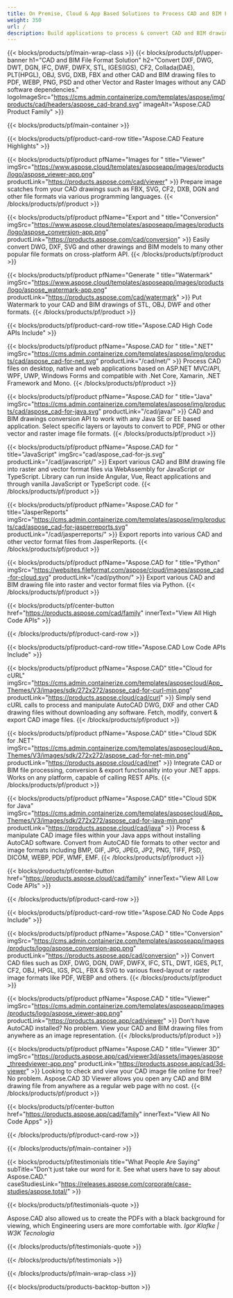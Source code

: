 ```yaml
---
title: On Premise, Cloud & App Based Solutions to Process CAD and BIM Files
weight: 350
url: /
description: Build applications to process & convert CAD and BIM drawing files via High Code APIs or Cloud-based SDKs. Use cross-platform apps to open, render, export and convert DXF, DWG, DGN, DWF, DWFX, IFC, STL, DWT, IGES, PLT, CF2, OBJ, HPGL, IGS, PCL, FBX, SVG file formats without additional CAD software.
---
```

 
{{< blocks/products/pf/main-wrap-class >}}
{{< blocks/products/pf/upper-banner h1="CAD and BIM File Format Solution" h2="Convert DXF, DWG, DWT, DGN, IFC, DWF, DWFX, STL, IGES(IGS), CF2, Collada(DAE), PLT(HPGL), OBJ, SVG, DXB, FBX and other CAD and BIM drawing files to PDF, WEBP, PNG, PSD and other Vector and Raster Images without any CAD software dependencies." logoImageSrc="https://cms.admin.containerize.com/templates/aspose/img/products/cad/headers/aspose_cad-brand.svg" imageAlt="Aspose.CAD Product Family" >}}


{{< blocks/products/pf/main-container >}}

{{< blocks/products/pf/product-card-row title="Aspose.CAD Feature Highlights" >}}

{{< blocks/products/pf/product pfName="Images for " title="Viewer" imgSrc="https://www.aspose.cloud/templates/asposeapp/images/products/logo/aspose_viewer-app.png" productLink="https://products.aspose.com/cad/viewer" >}}
Prepare image scatches from your CAD drawings such as FBX, SVG, CF2, DXB, DGN and other file formats via various programming languages.
{{< /blocks/products/pf/product >}}

{{< blocks/products/pf/product pfName="Export and " title="Conversion" imgSrc="https://www.aspose.cloud/templates/asposeapp/images/products/logo/aspose_conversion-app.png" productLink="https://products.aspose.com/cad/conversion" >}}
Easily convert DWG, DXF, SVG and other drawings and BIM models to many other popular file formats on cross-platform API.
{{< /blocks/products/pf/product >}}

{{< blocks/products/pf/product pfName="Generate " title="Watermark" imgSrc="https://www.aspose.cloud/templates/asposeapp/images/products/logo/aspose_watermark-app.png" productLink="https://products.aspose.com/cad/watermark" >}}
Put Watermark to your CAD and BIM drawings of STL, OBJ, DWF and other formats.
{{< /blocks/products/pf/product >}}


{{< blocks/products/pf/product-card-row title="Aspose.CAD High Code APIs Include" >}}

{{< blocks/products/pf/product pfName="Aspose.CAD for " title=".NET" imgSrc="https://cms.admin.containerize.com/templates/aspose/img/products/cad/aspose_cad-for-net.svg" productLink="/cad/net/" >}}
Process CAD files on desktop, native and web applications based on ASP.NET MVC/API, WPF, UWP, Windows Forms and compatible with .Net Core, Xamarin, .NET Framework and Mono.
{{< /blocks/products/pf/product >}}

{{< blocks/products/pf/product pfName="Aspose.CAD for " title="Java" imgSrc="https://cms.admin.containerize.com/templates/aspose/img/products/cad/aspose_cad-for-java.svg" productLink="/cad/java/" >}}
CAD and BIM drawings conversion API to work with any Java SE or EE based application. Select specific layers or layouts to convert to PDF, PNG or other vector and raster image file formats.
{{< /blocks/products/pf/product >}}

{{< blocks/products/pf/product pfName="Aspose.CAD for " title="JavaScript" imgSrc="cad/aspose_cad-for-js.svg" productLink="/cad/javascript/" >}}
Export various CAD and BIM drawing file into raster and vector format files via WebAssembly for JavaScript or TypeScript. Library can run inside Angular, Vue, React applications and through vanilla JavaScript or TypeScript code.
{{< /blocks/products/pf/product >}}

{{< blocks/products/pf/product pfName="Aspose.CAD for " title="JasperReports" imgSrc="https://cms.admin.containerize.com/templates/aspose/img/products/cad/aspose_cad-for-jasperreports.svg" productLink="/cad/jasperreports/" >}}
Export reports into various CAD and other vector format files from JasperReports.
{{< /blocks/products/pf/product >}}

{{< blocks/products/pf/product pfName="Aspose.CAD for " title="Python" imgSrc="https://websites.fileformat.com/aspose/cloud/images/aspose_cad-for-cloud.svg" productLink="/cad/python/" >}}
Export various CAD and BIM drawing file into raster and vector format files via Python.
{{< /blocks/products/pf/product >}}

{{< blocks/products/pf/center-button href="https://products.aspose.com/cad/family" innerText="View All High Code APIs" >}}

{{< /blocks/products/pf/product-card-row >}}

{{< blocks/products/pf/product-card-row title="Aspose.CAD Low Code APIs Include" >}}

{{< blocks/products/pf/product pfName="Aspose.CAD" title="Cloud for cURL" imgSrc="https://cms.admin.containerize.com/templates/asposecloud/App_Themes/V3/images/sdk/272x272/aspose_cad-for-curl-min.png" productLink="https://products.aspose.cloud/cad/curl" >}}
Simply send cURL calls to process and manipulate AutoCAD DWG, DXF and other CAD drawing files without downloading any software. Fetch, modify, convert & export CAD image files.
{{< /blocks/products/pf/product >}}

{{< blocks/products/pf/product pfName="Aspose.CAD" title="Cloud SDK for .NET" imgSrc="https://cms.admin.containerize.com/templates/asposecloud/App_Themes/V3/images/sdk/272x272/aspose_cad-for-net-min.png" productLink="https://products.aspose.cloud/cad/net" >}}
Integrate CAD or BIM file processing, conversion & export functionality into your .NET apps. Works on any platform, capable of calling REST APIs.
{{< /blocks/products/pf/product >}}

{{< blocks/products/pf/product pfName="Aspose.CAD" title="Cloud SDK for Java" imgSrc="https://cms.admin.containerize.com/templates/asposecloud/App_Themes/V3/images/sdk/272x272/aspose_cad-for-java-min.png" productLink="https://products.aspose.cloud/cad/java" >}}
Process & manipulate CAD image files within your Java apps without installing AutoCAD software. Convert from AutoCAD file formats to other vector and image formats including BMP, GIF, JPG, JPEG, JP2, PNG, TIFF, PSD, DICOM, WEBP, PDF, WMF, EMF.
{{< /blocks/products/pf/product >}}

{{< blocks/products/pf/center-button href="https://products.aspose.cloud/cad/family" innerText="View All Low Code APIs" >}}

{{< /blocks/products/pf/product-card-row >}}

{{< blocks/products/pf/product-card-row title="Aspose.CAD No Code Apps Include" >}}

{{< blocks/products/pf/product pfName="Aspose.CAD " title="Conversion" imgSrc="https://cms.admin.containerize.com/templates/asposeapp/images/products/logo/aspose_conversion-app.png" productLink="https://products.aspose.app/cad/conversion" >}}
Convert CAD files such as  DXF, DWG, DGN, DWF, DWFX, IFC, STL, DWT, IGES, PLT, CF2, OBJ, HPGL, IGS, PCL, FBX & SVG to various fixed-layout or raster image formats like PDF, WEBP and others.
{{< /blocks/products/pf/product >}}

{{< blocks/products/pf/product pfName="Aspose.CAD " title="Viewer" imgSrc="https://cms.admin.containerize.com/templates/asposeapp/images/products/logo/aspose_viewer-app.png" productLink="https://products.aspose.app/cad/viewer" >}}
Don’t have AutoCAD installed? No problem. View your CAD and BIM drawing files from anywhere as an image representation. 
{{< /blocks/products/pf/product >}}

{{< blocks/products/pf/product pfName="Aspose.CAD " title="Viewer 3D" imgSrc="https://products.aspose.app/cad/viewer3d/assets/images/aspose_threedviewer-app.png" productLink="https://products.aspose.app/cad/3d-viewer" >}}
Looking to check and view your CAD image file online for free? No problem. Aspose.CAD 3D Viewer allows you open any CAD and BIM drawing file from anywhere as a regular web page with no cost. 
{{< /blocks/products/pf/product >}}

{{< blocks/products/pf/center-button href="https://products.aspose.app/cad/family" innerText="View All No Code Apps" >}}

{{< /blocks/products/pf/product-card-row >}}

{{< /blocks/products/pf/main-container >}}

{{< blocks/products/pf/testimonials title="What People Are Saying" subTitle="Don't just take our word for it. See what users have to say about Aspose.CAD." caseStudiesLink="https://releases.aspose.com/corporate/case-studies/aspose.total/" >}}

{{< blocks/products/pf/testimonials-quote >}}
<p class="first">
 Aspose.CAD also allowed us to create the PDFs with a black background for viewing, which Engineering users are more comfortable with.
 <em>
  Igor Klafke | W3K Tecnologia
 </em>
</p>

{{< /blocks/products/pf/testimonials-quote >}}

{{< /blocks/products/pf/testimonials >}}

{{< /blocks/products/pf/main-wrap-class >}}

{{< blocks/products/products-backtop-button >}}